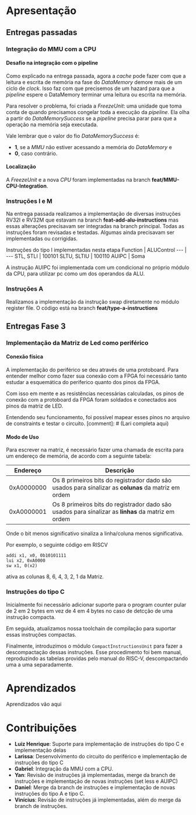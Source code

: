 # Apresentação

## Entregas passadas

### Integração do MMU com a CPU

#### Desafio na integração com o pipeline

Como explicado na entrega passada, agora a _cache_ pode fazer com que a leitura e escrita de memória na fase do _DataMemory_ demore mais de um ciclo de _clock_. Isso faz com que precisemos de um hazard para que a _pipeline_ espere o DataMemory terminar uma leitura ou escrita na memória.

Para resolver o problema, foi criada a _FreezeUnit_: uma unidade que toma conta de quando precisamos congelar toda a execução da _pipeline_. Ela olha a partir do _DataMemorySuccess_ se a _pipeline_ precisa parar para que a operação na memória seja executada.

Vale lembrar que o valor do fio _DataMemorySuccess_ é:

- **1**, se a _MMU_ não estiver acessando a memória do _DataMemory_ e
- **0**, caso contrário.

#### Localização

A _FreezeUnit_ e a nova _CPU_ foram implementadas na branch **feat/MMU-CPU-Integration**.

### Instruções I e M

Na entrega passada realizamos a implementação de diversas instruções RV32I e RV32M que estavam na branch **feat-add-alu-instructions** mas essas alterações precisavam ser integradas na branch principal. Todas as instruções foram revisadas e testadas. Algumas ainda precisavam ser implementadas ou corrigidas.

Instruções do tipo I implementadas nesta etapa 
Function | ALUControl
--- | ---
STL, STLI | 100101
SLTU, SLTIU | 100110
AUIPC | Soma

A instrução AUIPC foi implementada com um condicional no próprio módulo da CPU, para utilizar pc como um dos operandos da ALU.

### Instruções A

Realizamos a implementação da instrução swap diretamente no módulo register file. O código está na branch **feat/type-a-instructions** 

## Entregas Fase 3

### Implementação da Matriz de Led como periférico

#### Conexão física

A implementação do periférico se deu através de uma protoboard. Para entender melhor como fazer sua conexão com a FPGA foi necessário tanto estudar
a esquemática do periferico quanto dos pinos da FPGA.

Com isso em mente e as resistências necessárias calculadas, os pinos de conexão com a protoboard da FPGA foram soldados e conectados aos pinos da 
matriz de LED.

Entendendo seu funcionamento, foi possível mapear esses pinos no arquivo de 
constraints e testar o circuito.
[comment]: # (Lari completa aqui)

#### Modo de Uso

Para escrever na matriz, é necessário fazer uma chamada de escrita para um endereço de memória, de acordo com a seguinte tabela:

| Endereço   | Descrição                                                                                           |
| ---------- | --------------------------------------------------------------------------------------------------- |
| 0xA0000000 | Os 8 primeiros bits do registrador dado são usados para sinalizar as **colunas** da matriz em ordem |
| 0xA0000001 | Os 8 primeiros bits do registrador dado são usados para sinalizar as **linhas** da matriz em ordem  |

Onde o bit menos significativo sinaliza a linha/coluna menos significativa.

Por exemplo, o seguinte código em RISCV

```assembly
addi x1, x0, 0b10101111
lui x2, 0xA0000
sw x1, 0(x2)
```

ativa as colunas 8, 6, 4, 3, 2, 1 da Matriz.

### Instruções do tipo C

Inicialmente foi necessário adicionar suporte para o program counter pular de 2
em 2 bytes em vez de 4 em 4 bytes no caso de detcção de uma instrução compacta.

Em seguida, atualizamos nossa toolchain de compilação para suportar essas instruções compactas.

Finalmente, introduzimos o módulo `CompactInstructionsUnit` para fazer a descompactação dessas instruções. Esse procedimento
foi bem manual, reproduzindo as tabelas providas pelo manual do RISC-V, descompactando uma a uma separadamente.

# Aprendizados

Aprendizados vão aqui

# Contribuições

- **Luiz Henrique**: Suporte para implementação de instruções do tipo C e implementação delas
- **Larissa**: Desenvolvimento do circuito do periférico e implementação de instruções do tipo C
- **Gabriel**: Integração da MMU com a CPU.
- **Yan**: Revisão de instruções já implementadas, merge da branch de instruções e implementação de novas instruções (set less e AUIPC)
- **Daniel**: Merge da branch de instruções e implementação de novas instruções do tipo A e tipo C.
- **Vinícius**: Revisão de instruções já implementadas, além do merge da branch de instruções.
